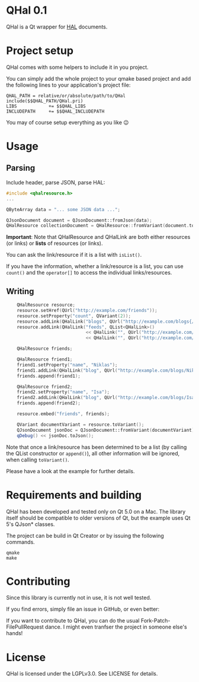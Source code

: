 QHal 0.1
========

QHal is a Qt wrapper for [HAL](http://stateless.co/hal_specification.html) documents.


Project setup
=============

QHal comes with some helpers to include it in you project.

You can simply add the whole project to your qmake based project and add the following lines to your application's project file:

````
QHAL_PATH = relative/or/absolute/path/to/QHal
include($$QHAL_PATH/QHal.pri)
LIBS            += $$QHAL_LIBS
INCLUDEPATH     += $$QHAL_INCLUDEPATH
`````

You may of course setup everything as you like :wink:


Usage
=====

Parsing
-------

Include header, parse JSON, parse HAL:

```` C++
#include <qhalresource.h>
...

QByteArray data = "... some JSON data ...";

QJsonDocument document = QJsonDocument::fromJson(data);
QHalResource collectionDocument = QHalResource::fromVariant(document.toVariant().toMap());
````

**Important**: Note that QHalResource and QHalLink are both either resources (or links) or **lists** of resources (or links).

You can ask the link/resource if it is a list with `isList()`.

If you have the information, whether a link/resource is a list, you can use `count()` and the `operator[]` to access the individual links/resources.

Writing
-------
```` C++
    QHalResource resource;
    resource.setHref(QUrl("http://example.com/friends"));
    resource.setProperty("count", QVariant(2));
    resource.addLink(QHalLink("blogs", QUrl("http://example.com/blogs{/name}"), true));
    resource.addLink(QHalLink("feeds", QList<QHalLink>()
                              << QHalLink("", QUrl("http://example.com/friends?atom"))
                              << QHalLink("", QUrl("http://example.com/friends?rss"))));

    QHalResource friends;

    QHalResource friend1;
    friend1.setProperty("name", "Niklas");
    friend1.addLink(QHalLink("blog", QUrl("http://example.com/blogs/Niklas")));
    friends.append(friend1);

    QHalResource friend2;
    friend2.setProperty("name", "Isa");
    friend2.addLink(QHalLink("blog", QUrl("http://example.com/blogs/Isa")));
    friends.append(friend2);

    resource.embed("friends", friends);

    QVariant documentVariant = resource.toVariant();
    QJsonDocument jsonDoc = QJsonDocument::fromVariant(documentVariant);
    qDebug() << jsonDoc.toJson();
````

Note that once a link/resource has been determined to be a list (by calling the QList constructor or `append()`), all other information will be ignored, when calling `toVariant()`.

Please have a look at the example for further details.

Requirements and building
=========================

QHal has been developed and tested only on Qt 5.0 on a Mac. The library itself should be compatible to older versions of Qt, but the example uses Qt 5's QJson* classes.

The project can be build in Qt Creator or by issuing the following commands.

````
qmake
make
````

Contributing
============
Since this library is currently not in use, it is not well tested.

If you find errors, simply file an issue in GitHub, or even better:

If you want to contribute to QHal, you can do the usual Fork-Patch-FilePullRequest dance. I might even tranfser the project in someone else's hands!

License
=======

QHal is licensed under the LGPLv3.0. See LICENSE for details.
